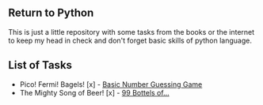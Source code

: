 ## Return to Python ##

This is just a little repository with some tasks from the books or the internet to keep my head in check and don't forget basic skills of python language.

## List of Tasks ##

- Pico! Fermi! Bagels! [x] - [Basic Number Guessing Game](bagels.py)
- The Mighty Song of Beer! [x] - [99 Bottels of...](beersong.py)
